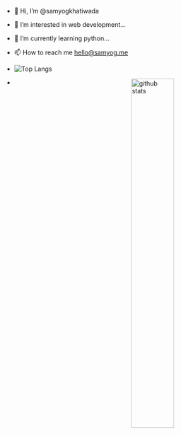 - 👋 Hi, I’m @samyogkhatiwada
- 👀 I’m interested in web development...
- 🌱 I’m currently learning python...

- 📫 How to reach me hello@samyog.me
-  ![Top Langs](https://github-readme-stats.vercel.app/api/top-langs/?username=samyogkhatiwada&layout=compact)
- <img src="https://github-readme-stats.vercel.app/api?username=samyogkhatiwada&show_icons=true&theme=gotham" alt="github stats" width="45%" align="right"/>

<!---
samyogkhatiwada/samyogkhatiwada is a ✨ special ✨ repository because its `README.md` (this file) appears on your GitHub profile.
You can click the Preview link to take a look at your changes.
--->
